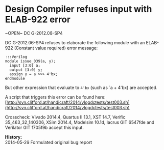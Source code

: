 
Design Compiler refuses input with ELAB-922 error
=================================================

~OPEN~ DC G-2012.06-SP4

DC G-2012.06-SP4 refuses to elaborate the following module with an
ELAB-922 (Constant value required) error message:

    :::Verilog
    module issue_039(a, y);
      input [3:0] a;
      output [3:0] y;
      assign y = a >>> 4'bx;
    endmodule

But other expression that evaluate to `4'bx` (such as `a + 4'bx) are accepted.

A script that triggers this error can be found here:  
[http://svn.clifford.at/handicraft/2014/vlogdctests/test003.sh](http://svn.clifford.at/handicraft/2014/vlogdctests/test003.sh)

Crosscheck: Vivado 2014.4, Quartus II 13.1, XST 14.7, Verific 35_463_32_140306,
XSim 2014.4, Modelsim 10.1d, Iacrus GIT 6547fde and Verilator GIT f705f9b
accept this input.

**History:**  
2014-05-26 Formulated original bug report
